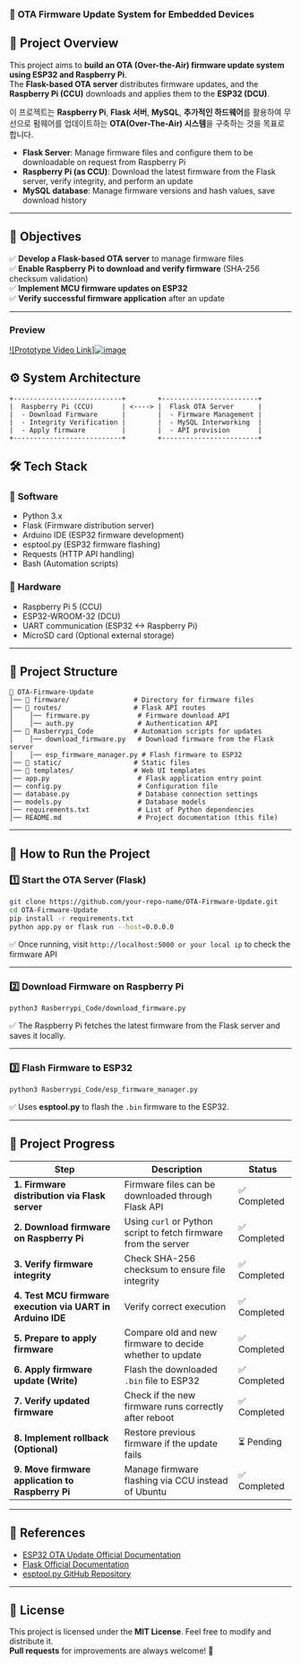 ### 🚀 **OTA Firmware Update System for Embedded Devices**  

## 📌 **Project Overview**  
This project aims to **build an OTA (Over-the-Air) firmware update system using ESP32 and Raspberry Pi**.  
The **Flask-based OTA server** distributes firmware updates, and the **Raspberry Pi (CCU)** downloads and applies them to the **ESP32 (DCU)**.  

이 프로젝트는 **Raspberry Pi**, **Flask 서버**, **MySQL**, **추가적인 하드웨어**를 활용하여 무선으로 펌웨어를 업데이트하는 **OTA(Over-The-Air) 시스템**을 구축하는 것을 목표로 합니다.

- **Flask Server**: Manage firmware files and configure them to be downloadable on request from Raspberry Pi
- **Raspberry Pi (as CCU)**: Download the latest firmware from the Flask server, verify integrity, and perform an update
- **MySQL database**: Manage firmware versions and hash values, save download history
---

## 🎯 **Objectives**  
✅ **Develop a Flask-based OTA server** to manage firmware files  
✅ **Enable Raspberry Pi to download and verify firmware** (SHA-256 checksum validation)  
✅ **Implement MCU firmware updates on ESP32**  
✅ **Verify successful firmware application** after an update  

---

### Preview
[![Prototype Video Link]![image](https://github.com/user-attachments/assets/b7592a59-6aea-4c02-a5fa-7ee366f797c3)](https://www.youtube.com/watch?v=Toe-4wZa16E)


## ⚙️ System Architecture

```plaintext
+---------------------------+        +------------------------+
|  Raspberry Pi (CCU)       | <----> |  Flask OTA Server      |
|  - Download Firmware      |        |  - Firmware Management |
|  - Integrity Verification |        |  - MySQL Interworking  |
|  - Apply firmware         |        |  - API provision       |
+---------------------------+        +------------------------+
```

## 🛠️ **Tech Stack**  

### 🔹 **Software**  
- Python 3.x  
- Flask (Firmware distribution server)  
- Arduino IDE (ESP32 firmware development)  
- esptool.py (ESP32 firmware flashing)  
- Requests (HTTP API handling)  
- Bash (Automation scripts)  

### 🔹 **Hardware**  
- Raspberry Pi 5 (CCU)  
- ESP32-WROOM-32 (DCU)  
- UART communication (ESP32 <-> Raspberry Pi)  
- MicroSD card (Optional external storage)  

---

## 📂 **Project Structure**  

```
📁 OTA-Firmware-Update
│── 📂 firmware/                # Directory for firmware files
│── 📂 routes/                  # Flask API routes
│    │── firmware.py            # Firmware download API
│    │── auth.py                # Authentication API
│── 📂 Rasberrypi_Code          # Automation scripts for updates
│    │── download_firmware.py   # Download firmware from the Flask server
│    │── esp_firmware_manager.py # Flash firmware to ESP32
│── 📂 static/                  # Static files
│── 📂 templates/               # Web UI templates
│── app.py                      # Flask application entry point
│── config.py                   # Configuration file
│── database.py                 # Database connection settings
│── models.py                   # Database models
│── requirements.txt            # List of Python dependencies
│── README.md                   # Project documentation (this file)
```

---

## 🚀 **How to Run the Project**  

### 1️⃣ **Start the OTA Server (Flask)**
```bash
git clone https://github.com/your-repo-name/OTA-Firmware-Update.git
cd OTA-Firmware-Update
pip install -r requirements.txt
python app.py or flask run --host=0.0.0.0
```
✅ Once running, visit `http://localhost:5000 or your local ip` to check the firmware API  

---

### 2️⃣ **Download Firmware on Raspberry Pi**  
```bash
python3 Rasberrypi_Code/download_firmware.py
```
✅ The Raspberry Pi fetches the latest firmware from the Flask server and saves it locally.  

---

### 3️⃣ **Flash Firmware to ESP32**  
```bash
python3 Rasberrypi_Code/esp_firmware_manager.py
```
✅ Uses **esptool.py** to flash the `.bin` firmware to the ESP32.  

---

## 📌 **Project Progress**  

| **Step** | **Description** | **Status** |
| --- | --- | --- |
| **1. Firmware distribution via Flask server** | Firmware files can be downloaded through Flask API | ✅ Completed |
| **2. Download firmware on Raspberry Pi** | Using `curl` or Python script to fetch firmware from the server | ✅ Completed |
| **3. Verify firmware integrity** | Check SHA-256 checksum to ensure file integrity | ✅ Completed |
| **4. Test MCU firmware execution via UART in Arduino IDE** | Verify correct execution | ✅ Completed |
| **5. Prepare to apply firmware** | Compare old and new firmware to decide whether to update | ✅ Completed |
| **6. Apply firmware update (Write)** | Flash the downloaded `.bin` file to ESP32 | ✅ Completed |
| **7. Verify updated firmware** | Check if the new firmware runs correctly after reboot | ✅ Completed |
| **8. Implement rollback (Optional)** | Restore previous firmware if the update fails | ⏳ Pending |
| **9. Move firmware application to Raspberry Pi** | Manage firmware flashing via CCU instead of Ubuntu | ✅ Completed |

---

## 📝 **References**  
- [ESP32 OTA Update Official Documentation](https://docs.espressif.com/projects/esp-idf/en/latest/esp32/api-reference/protocols/esp_https_ota.html)  
- [Flask Official Documentation](https://flask.palletsprojects.com/)  
- [esptool.py GitHub Repository](https://github.com/espressif/esptool)  

---

## 📌 **License**  
This project is licensed under the **MIT License**. Feel free to modify and distribute it.  
**Pull requests** for improvements are always welcome! 🚀  
